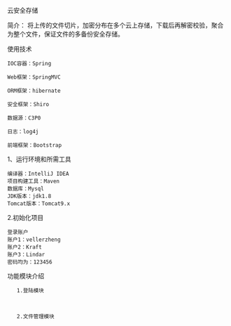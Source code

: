 

云安全存储

简介：
    将上传的文件切片，加密分布在多个云上存储，下载后再解密校验，聚合为整个文件，保证文件的多备份安全存储。

使用技术

    IOC容器：Spring

    Web框架：SpringMVC

    ORM框架：hibernate

    安全框架：Shiro

    数据源：C3P0

    日志：log4j

    前端框架：Bootstrap


1、运行环境和所需工具

    编译器：IntelliJ IDEA
    项目构建工具：Maven
    数据库：Mysql
    JDK版本：jdk1.8
    Tomcat版本：Tomcat9.x

2.初始化项目

    登录账户
    账户1：vellerzheng
    账户2：Kraft
    账户3：Lindar
    密码均为：123456

功能模块介绍

       1.登陆模块
       
       
       
       2.文件管理模块
       
       

